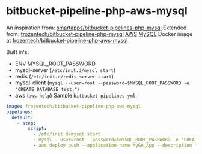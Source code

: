 # bitbucket-pipeline-php-aws-mysql
An inspiration from: [smartapps/bitbucket-pipelines-php-mysql](https://hub.docker.com/r/smartapps/bitbucket-pipelines-php-mysql/)
Extended from:
[frozentech/bitbucket-pipeline-php-mysql](https://hub.docker.com/r/frozentech/bitbucket-pipelines-php-mysql)
[AWS](https://aws.amazon.com/cli/) [MySQL](https://www.mysql.com)
Docker image at [frozentech/bitbucket-pipeline-php-aws-mysql](https://hub.docker.com/r/frozentech/bitbucket-pipeline-php-aws-mysql/)

Built in's:
  - ENV MYSQL_ROOT_PASSWORD
  - mysql-server (`/etc/init.d/mysql start`)
  - redis (`/etc/init.d/redis-server start`)
  - mysql-client (`mysql --user=root --password=$MYSQL_ROOT_PASSWORD -e "CREATE DATABASE test;"`)
  - aws (`aws help`)
Sample `bitbucket-pipelines.yml`:

```YAML
image: frozentech/bitbucket-pipeline-php-aws-mysql
pipelines:
  default:
    - step:
        script:
          - /etc/init.d/mysql start
          - mysql --user=root --password=$MYSQL_ROOT_PASSWORD -e "CREATE DATABASE test;"
          - aws deploy push --application-name MyGo_App --description "This is my deployment" --ignore-hidden-files --s3-location s3://CodeDeployDemoBucket/MyGoApp.zip --source /tmp/MyLocalDeploymentFolder/
```
